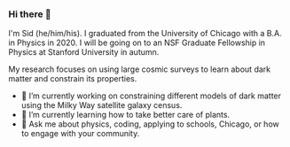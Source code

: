 ### Hi there 👋

I'm Sid (he/him/his).
I graduated from the University of Chicago with a B.A. in Physics in 2020. I will be going on to an NSF Graduate Fellowship in Physics at Stanford University in autumn.

My research focuses on using large cosmic surveys to learn about dark matter and constrain its properties.

- 🔭 I’m currently working on constraining different models of dark matter using the Milky Way satellite galaxy census.
- 🌱 I’m currently learning how to take better care of plants.
- 💬 Ask me about physics, coding, applying to schools, Chicago, or how to engage with your community.
